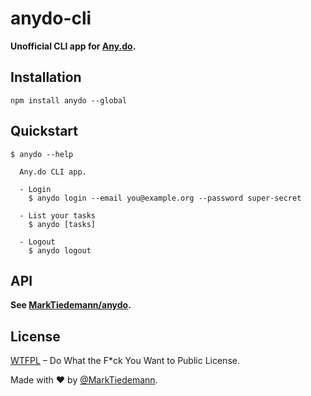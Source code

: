 # anydo-cli

**Unofficial CLI app for [Any.do](https://www.any.do/).**

## Installation

```
npm install anydo --global
```

## Quickstart

```
$ anydo --help

  Any.do CLI app.

  - Login
    $ anydo login --email you@example.org --password super-secret

  - List your tasks
    $ anydo [tasks]

  - Logout
    $ anydo logout

```

## API

**See [MarkTiedemann/anydo](https://github.com/MarkTiedemann/anydo).**

## License

[WTFPL](http://www.wtfpl.net/) – Do What the F*ck You Want to Public License.

Made with :heart: by [@MarkTiedemann](https://twitter.com/MarkTiedemannDE).